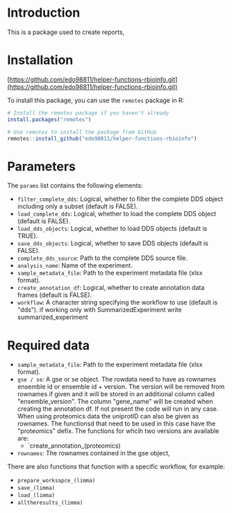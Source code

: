 # Introduction

This is a package used to create reports, 

# Installation 

[https://github.com/edo98811/helper-functions-rbioinfo.git](https://github.com/edo98811/helper-functions-rbioinfo.git)

To install this package, you can use the `remotes` package in R:

```r
# Install the remotes package if you haven't already
install.packages("remotes")

# Use remotes to install the package from GitHub
remotes::install_github("edo98811/helper-functions-rbioinfo")
```

# Parameters

The `params` list contains the following elements:

* `filter_complete_dds`: Logical, whether to filter the complete DDS object including only a subset (default is FALSE).
* `load_complete_dds`: Logical, whether to load the complete DDS object (default is FALSE).
* `load_dds_objects`: Logical, whether to load DDS objects (default is TRUE).
* `save_dds_objects`: Logical, whether to save DDS objects (default is FALSE).
* `complete_dds_source`: Path to the complete DDS source file.
* `analysis_name`: Name of the experiment.
* `sample_metadata_file`: Path to the experiment metadata file (xlsx format).
* `create_annotation_df`: Logical, whether to create annotation data frames (default is FALSE).
* `workflow`: A character string specifying the workflow to use (default is "dds"). if working only with SummarizedExperiment write summarized_experiment

# Required data
* `sample_metadata_file`: Path to the experiment metadata file (xlsx format).
* `gse / se`: A gse or se object. The rowdata need to have as rownames ensemble id or ensemble id + version. The version will be removed from rownames if given and it will be stored in an additional column called "ensemble_version". The column "gene_name" will be created when creating the annotation df. If not present the code will run in any case. When using proteomics data the uniprotID can also be given as rownames. The functionsd that need to be used in this case have the "proteomics" defix. The functions for whcih two versions are available are: 
  - `create_annotation_(proteomics)
* `rownames`: The rownames contained in the gse object, 

There are also functions that function with a specific workflow, for example: 
* `prepare_worksapce_(limma)`
* `save_(limma)`
* `load_(limma)`
* `alltheresults_(limma)`



